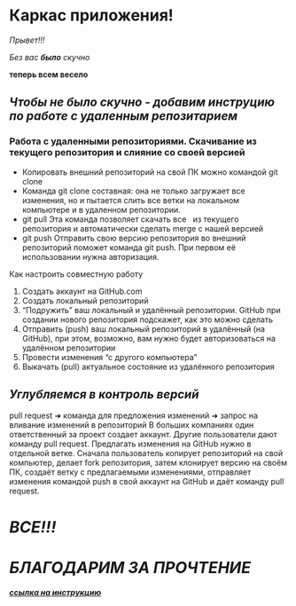 # Каркас приложения!

_Прывет!!!_

*Без вас __было__ скучно*

__теперь всем весело__

## _**Чтобы не было скучно - добавим инструцию по работе с удаленным репозитарием**_

### **Работа с удаленными репозиториями. Скачивание из текущего репозитория и слияние со своей версией**

* Копировать внешний репозиторий на свой ПК можно командой git clone
* Команда git clone составная: она не только 
загружает все изменения, но и пытается слить 
все ветки на локальном компьютере и в 
удаленном репозитории.
* git pull Эта команда позволяет скачать все  
из текущего репозитория и автоматически 
сделать merge с нашей версией
* git push Отправить свою версию репозитория во 
внешний репозиторий поможет команда git 
push. При первом её использовании нужна 
авторизация.

Как настроить совместную работу
1. Создать аккаунт на GitHub.com
2. Создать локальный репозиторий
3. “Подружить” ваш локальный и удалённый репозитории. 
 GitHub при создании нового репозитория подскажет, как это можно сделать
4. Отправить (push) ваш локальный репозиторий в удалённый (на GitHub), при этом, возможно,
вам нужно будет авторизоваться на удалённом репозитории
5. Провести изменения “с другого компьютера”
6. Выкачать (pull) актуальное состояние из удалённого репозитория

## *Углубляемся в контроль версий*
pull request
➜ команда для предложения изменений 
➜ запрос на вливание изменений в репозиторий
В больших компаниях один ответственный за проект создает аккаунт. Другие пользователи дают 
команду pull request. Предлагать изменения на GitHub нужно в отдельной ветке. Сначала 
пользователь копирует репозиторий на свой компьютер, делает fork репозитория, затем 
клонирует версию на своём ПК, создаёт ветку с предлагаемыми изменениями, отправляет 
изменения командой push в свой аккаунт на GitHub и даёт команду pull request.


# **_ВСЕ!!!_**
#  **_БЛАГОДАРИМ ЗА ПРОЧТЕНИЕ_**

_**[ссылка на инструкцию](https://gb.ru/lessons/246789 "урок Ильнара")**_

